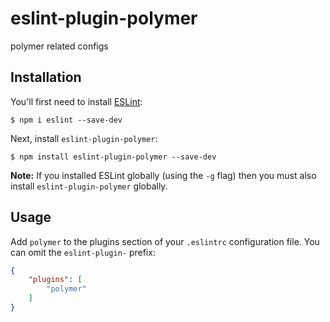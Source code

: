 # eslint-plugin-polymer

polymer related configs

## Installation

You'll first need to install [ESLint](http://eslint.org):

```
$ npm i eslint --save-dev
```

Next, install `eslint-plugin-polymer`:

```
$ npm install eslint-plugin-polymer --save-dev
```

**Note:** If you installed ESLint globally (using the `-g` flag) then you must also install `eslint-plugin-polymer` globally.

## Usage

Add `polymer` to the plugins section of your `.eslintrc` configuration file. You can omit the `eslint-plugin-` prefix:

```json
{
    "plugins": [
        "polymer"
    ]
}
```





